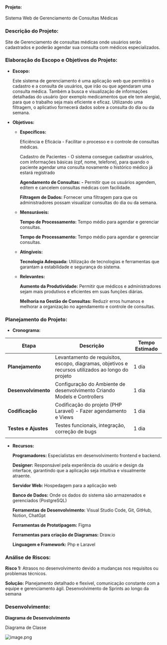 #### **Projeto:**

Sistema Web de Gerenciamento de Consultas Médicas

### **Descrição do Projeto:**

Site de Gerenciamento de consultas médicas onde usuários serão cadastrados e poderão agendar sua consulta com médicos especializados.

### **Elaboração do Escopo e Objetivos do Projeto:**

- **Escopo:**
    
    Este sistema de gerenciamento é uma aplicação web que permitirá o cadastro e a consulta de usuários, que irão ou que agendaram uma consulta médica. Também a busca e visualização de informações detalhadas do usuário (por exemplo medicamentos que ele tem alergia), para que o trabalho seja mais eficiente e eficaz. Utilizando uma filtragem, o aplicativo fornecerá dados sobre a consulta do dia ou da semana.
    
- **Objetivos:**
    - **Específicos:**
        
        Eficiência e Eficácia - Facilitar o processo e o controle de consultas médicas.
        
        Cadastro de Pacientes - O sistema consegue cadastrar usuários, com informações básicas (cpf, nome, telefone), para quando o paciente agendar uma consulta novamente o histórico médico já estará registrado 
        
        **Agendamento de Consultas: -** Permitir que os usuários agendem, editem e cancelem consultas médicas com facilidade.
        
        **Filtragem de Dados:** Fornecer uma filtragem para que os administradores possam visualizar consultas do dia ou da semana.
        
    - **Mensuráveis:**
        
        **Tempo de Processamento:** Tempo médio para agendar e gerenciar consultas.
        
        **Tempo de Processamento:** Tempo médio para agendar e gerenciar consultas.
        
    - **Atingíveis:**
        
        **Tecnologia Adequada:** Utilização de tecnologias e ferramentas que garantam a estabilidade e segurança do sistema.
        
    - **Relevantes:**
        
        **Aumento da Produtividade:** Permitir que médicos e administradores sejam mais produtivos e eficientes em suas funções diárias.
        
        **Melhoria na Gestão de Consultas:** Reduzir erros humanos e melhorar a organização no agendamento e controle de consultas.
        

### **Planejamento do Projeto:**

- **Cronograma:**

| Etapa | Descrição | Tempo Estimado |
| --- | --- | --- |
| **Planejamento** | Levantamento de requisitos, escopo, diagramas, objetivos e recursos utilizados ao longo do projeto | 1 dia |
| **Desenvolvimento**  | Configuração do Ambiente de desenvolvimento Criando Models e Controllers | 1 dia |
| **Codificação** | Codificação do projeto (PHP Laravel) - Fazer agendamento e Views | 1 dia |
| **Testes e Ajustes** | Testes funcionais, integração, correção de bugs | 1 dia |
|  |  |  |
- **Recursos:**
    
    **Programadores:** Especialistas em desenvolvimento frontend e backend.
    
    **Designer:** Responsável pela experiência do usuário e design da interface, garantindo que a aplicação seja intuitiva e visualmente atraente.
    
    **Servidor Web:** Hospedagem para a aplicação web
    
    **Banco de Dados:** Onde os dados do sistema são armazenados e gerenciados (PostgreSQL)
    
    **Ferramentas de Desenvolvimento:**  Visual Studio Code, Git, GitHub, Notion, ChatGpt
    
    **Ferramentas de Prototipagem:**  Figma
    
    **Ferramentas para criação de Diagramas:**  Draw.io
    
    **Linguagem e Framework:** Php e Laravel 
    

### **Análise de Riscos:**

**Risco 1:** Atrasos no desenvolvimento devido a mudanças nos requisitos ou problemas técnicos.

**Solução:** Planejamento detalhado e flexível, comunicação constante com a equipe e gerenciamento ágil. Desenvolvimento de Sprints ao longo da semana

### **Desenvolvimento:**

**Diagrama de Desenvolvimento**

Diagrama de Classe

![image.png](https://prod-files-secure.s3.us-west-2.amazonaws.com/79194d87-0048-4f56-bfd8-d3f4f1dbc3be/a9e4997c-0792-43d9-b35f-86bfae03274d/image.png)
